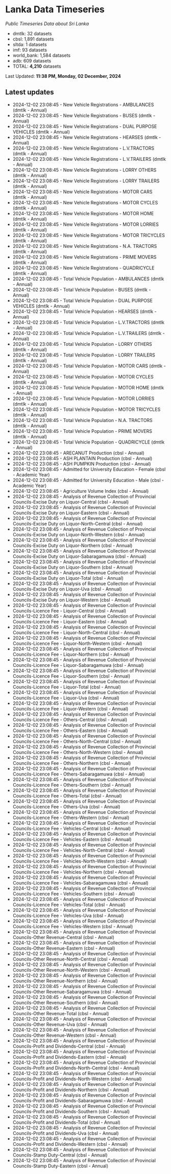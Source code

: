 # Lanka Data Timeseries
*Public Timeseries Data about Sri Lanka*

* dmtlk: 32 datasets
* cbsl: 1,891 datasets
* sltda: 1 datasets
* imf: 93 datasets
* world_bank: 1,584 datasets
* adb: 609 datasets
* TOTAL: **4,210** datasets

Last Updated: **11:38 PM, Monday, 02 December, 2024**

## Latest updates

* 2024-12-02 23:08:45 - New Vehicle Registrations - AMBULANCES (dmtlk - Annual)
* 2024-12-02 23:08:45 - New Vehicle Registrations - BUSES (dmtlk - Annual)
* 2024-12-02 23:08:45 - New Vehicle Registrations - DUAL PURPOSE VEHICLES (dmtlk - Annual)
* 2024-12-02 23:08:45 - New Vehicle Registrations - HEARSES (dmtlk - Annual)
* 2024-12-02 23:08:45 - New Vehicle Registrations - L.V.TRACTORS (dmtlk - Annual)
* 2024-12-02 23:08:45 - New Vehicle Registrations - L.V.TRAILERS (dmtlk - Annual)
* 2024-12-02 23:08:45 - New Vehicle Registrations - LORRY OTHERS (dmtlk - Annual)
* 2024-12-02 23:08:45 - New Vehicle Registrations - LORRY TRAILERS (dmtlk - Annual)
* 2024-12-02 23:08:45 - New Vehicle Registrations - MOTOR CARS (dmtlk - Annual)
* 2024-12-02 23:08:45 - New Vehicle Registrations - MOTOR CYCLES (dmtlk - Annual)
* 2024-12-02 23:08:45 - New Vehicle Registrations - MOTOR HOME (dmtlk - Annual)
* 2024-12-02 23:08:45 - New Vehicle Registrations - MOTOR LORRIES (dmtlk - Annual)
* 2024-12-02 23:08:45 - New Vehicle Registrations - MOTOR TRICYCLES (dmtlk - Annual)
* 2024-12-02 23:08:45 - New Vehicle Registrations - N.A. TRACTORS (dmtlk - Annual)
* 2024-12-02 23:08:45 - New Vehicle Registrations - PRIME MOVERS (dmtlk - Annual)
* 2024-12-02 23:08:45 - New Vehicle Registrations - QUADRICYCLE (dmtlk - Annual)
* 2024-12-02 23:08:45 - Total Vehicle Population - AMBULANCES (dmtlk - Annual)
* 2024-12-02 23:08:45 - Total Vehicle Population - BUSES (dmtlk - Annual)
* 2024-12-02 23:08:45 - Total Vehicle Population - DUAL PURPOSE VEHICLES (dmtlk - Annual)
* 2024-12-02 23:08:45 - Total Vehicle Population - HEARSES (dmtlk - Annual)
* 2024-12-02 23:08:45 - Total Vehicle Population - L.V.TRACTORS (dmtlk - Annual)
* 2024-12-02 23:08:45 - Total Vehicle Population - L.V.TRAILERS (dmtlk - Annual)
* 2024-12-02 23:08:45 - Total Vehicle Population - LORRY OTHERS (dmtlk - Annual)
* 2024-12-02 23:08:45 - Total Vehicle Population - LORRY TRAILERS (dmtlk - Annual)
* 2024-12-02 23:08:45 - Total Vehicle Population - MOTOR CARS (dmtlk - Annual)
* 2024-12-02 23:08:45 - Total Vehicle Population - MOTOR CYCLES (dmtlk - Annual)
* 2024-12-02 23:08:45 - Total Vehicle Population - MOTOR HOME (dmtlk - Annual)
* 2024-12-02 23:08:45 - Total Vehicle Population - MOTOR LORRIES (dmtlk - Annual)
* 2024-12-02 23:08:45 - Total Vehicle Population - MOTOR TRICYCLES (dmtlk - Annual)
* 2024-12-02 23:08:45 - Total Vehicle Population - N.A. TRACTORS (dmtlk - Annual)
* 2024-12-02 23:08:45 - Total Vehicle Population - PRIME MOVERS (dmtlk - Annual)
* 2024-12-02 23:08:45 - Total Vehicle Population - QUADRICYCLE (dmtlk - Annual)
* 2024-12-02 23:08:45 - ARECANUT Production (cbsl - Annual)
* 2024-12-02 23:08:45 - ASH PLANTAIN Production (cbsl - Annual)
* 2024-12-02 23:08:45 - ASH PUMPKIN Production (cbsl - Annual)
* 2024-12-02 23:08:45 - Admitted for University Education - Female (cbsl - Academic Year)
* 2024-12-02 23:08:45 - Admitted for University Education - Male (cbsl - Academic Year)
* 2024-12-02 23:08:45 - Agriculture Volume Index (cbsl - Annual)
* 2024-12-02 23:08:45 - Analysis of Revenue Collection of Provincial Councils-Excise Duty on Liquor-Central (cbsl - Annual)
* 2024-12-02 23:08:45 - Analysis of Revenue Collection of Provincial Councils-Excise Duty on Liquor-Eastern (cbsl - Annual)
* 2024-12-02 23:08:45 - Analysis of Revenue Collection of Provincial Councils-Excise Duty on Liquor-North-Central (cbsl - Annual)
* 2024-12-02 23:08:45 - Analysis of Revenue Collection of Provincial Councils-Excise Duty on Liquor-North-Western (cbsl - Annual)
* 2024-12-02 23:08:45 - Analysis of Revenue Collection of Provincial Councils-Excise Duty on Liquor-Northern (cbsl - Annual)
* 2024-12-02 23:08:45 - Analysis of Revenue Collection of Provincial Councils-Excise Duty on Liquor-Sabaragamuwa (cbsl - Annual)
* 2024-12-02 23:08:45 - Analysis of Revenue Collection of Provincial Councils-Excise Duty on Liquor-Southern (cbsl - Annual)
* 2024-12-02 23:08:45 - Analysis of Revenue Collection of Provincial Councils-Excise Duty on Liquor-Total (cbsl - Annual)
* 2024-12-02 23:08:45 - Analysis of Revenue Collection of Provincial Councils-Excise Duty on Liquor-Uva (cbsl - Annual)
* 2024-12-02 23:08:45 - Analysis of Revenue Collection of Provincial Councils-Excise Duty on Liquor-Western (cbsl - Annual)
* 2024-12-02 23:08:45 - Analysis of Revenue Collection of Provincial Councils-Licence Fee - Liquor-Central (cbsl - Annual)
* 2024-12-02 23:08:45 - Analysis of Revenue Collection of Provincial Councils-Licence Fee - Liquor-Eastern (cbsl - Annual)
* 2024-12-02 23:08:45 - Analysis of Revenue Collection of Provincial Councils-Licence Fee - Liquor-North-Central (cbsl - Annual)
* 2024-12-02 23:08:45 - Analysis of Revenue Collection of Provincial Councils-Licence Fee - Liquor-North-Western (cbsl - Annual)
* 2024-12-02 23:08:45 - Analysis of Revenue Collection of Provincial Councils-Licence Fee - Liquor-Northern (cbsl - Annual)
* 2024-12-02 23:08:45 - Analysis of Revenue Collection of Provincial Councils-Licence Fee - Liquor-Sabaragamuwa (cbsl - Annual)
* 2024-12-02 23:08:45 - Analysis of Revenue Collection of Provincial Councils-Licence Fee - Liquor-Southern (cbsl - Annual)
* 2024-12-02 23:08:45 - Analysis of Revenue Collection of Provincial Councils-Licence Fee - Liquor-Total (cbsl - Annual)
* 2024-12-02 23:08:45 - Analysis of Revenue Collection of Provincial Councils-Licence Fee - Liquor-Uva (cbsl - Annual)
* 2024-12-02 23:08:45 - Analysis of Revenue Collection of Provincial Councils-Licence Fee - Liquor-Western (cbsl - Annual)
* 2024-12-02 23:08:45 - Analysis of Revenue Collection of Provincial Councils-Licence Fee - Others-Central (cbsl - Annual)
* 2024-12-02 23:08:45 - Analysis of Revenue Collection of Provincial Councils-Licence Fee - Others-Eastern (cbsl - Annual)
* 2024-12-02 23:08:45 - Analysis of Revenue Collection of Provincial Councils-Licence Fee - Others-North-Central (cbsl - Annual)
* 2024-12-02 23:08:45 - Analysis of Revenue Collection of Provincial Councils-Licence Fee - Others-North-Western (cbsl - Annual)
* 2024-12-02 23:08:45 - Analysis of Revenue Collection of Provincial Councils-Licence Fee - Others-Northern (cbsl - Annual)
* 2024-12-02 23:08:45 - Analysis of Revenue Collection of Provincial Councils-Licence Fee - Others-Sabaragamuwa (cbsl - Annual)
* 2024-12-02 23:08:45 - Analysis of Revenue Collection of Provincial Councils-Licence Fee - Others-Southern (cbsl - Annual)
* 2024-12-02 23:08:45 - Analysis of Revenue Collection of Provincial Councils-Licence Fee - Others-Total (cbsl - Annual)
* 2024-12-02 23:08:45 - Analysis of Revenue Collection of Provincial Councils-Licence Fee - Others-Uva (cbsl - Annual)
* 2024-12-02 23:08:45 - Analysis of Revenue Collection of Provincial Councils-Licence Fee - Others-Western (cbsl - Annual)
* 2024-12-02 23:08:45 - Analysis of Revenue Collection of Provincial Councils-Licence Fee - Vehicles-Central (cbsl - Annual)
* 2024-12-02 23:08:45 - Analysis of Revenue Collection of Provincial Councils-Licence Fee - Vehicles-Eastern (cbsl - Annual)
* 2024-12-02 23:08:45 - Analysis of Revenue Collection of Provincial Councils-Licence Fee - Vehicles-North-Central (cbsl - Annual)
* 2024-12-02 23:08:45 - Analysis of Revenue Collection of Provincial Councils-Licence Fee - Vehicles-North-Western (cbsl - Annual)
* 2024-12-02 23:08:45 - Analysis of Revenue Collection of Provincial Councils-Licence Fee - Vehicles-Northern (cbsl - Annual)
* 2024-12-02 23:08:45 - Analysis of Revenue Collection of Provincial Councils-Licence Fee - Vehicles-Sabaragamuwa (cbsl - Annual)
* 2024-12-02 23:08:45 - Analysis of Revenue Collection of Provincial Councils-Licence Fee - Vehicles-Southern (cbsl - Annual)
* 2024-12-02 23:08:45 - Analysis of Revenue Collection of Provincial Councils-Licence Fee - Vehicles-Total (cbsl - Annual)
* 2024-12-02 23:08:45 - Analysis of Revenue Collection of Provincial Councils-Licence Fee - Vehicles-Uva (cbsl - Annual)
* 2024-12-02 23:08:45 - Analysis of Revenue Collection of Provincial Councils-Licence Fee - Vehicles-Western (cbsl - Annual)
* 2024-12-02 23:08:45 - Analysis of Revenue Collection of Provincial Councils-Other Revenue-Central (cbsl - Annual)
* 2024-12-02 23:08:45 - Analysis of Revenue Collection of Provincial Councils-Other Revenue-Eastern (cbsl - Annual)
* 2024-12-02 23:08:45 - Analysis of Revenue Collection of Provincial Councils-Other Revenue-North-Central (cbsl - Annual)
* 2024-12-02 23:08:45 - Analysis of Revenue Collection of Provincial Councils-Other Revenue-North-Western (cbsl - Annual)
* 2024-12-02 23:08:45 - Analysis of Revenue Collection of Provincial Councils-Other Revenue-Northern (cbsl - Annual)
* 2024-12-02 23:08:45 - Analysis of Revenue Collection of Provincial Councils-Other Revenue-Sabaragamuwa (cbsl - Annual)
* 2024-12-02 23:08:45 - Analysis of Revenue Collection of Provincial Councils-Other Revenue-Southern (cbsl - Annual)
* 2024-12-02 23:08:45 - Analysis of Revenue Collection of Provincial Councils-Other Revenue-Total (cbsl - Annual)
* 2024-12-02 23:08:45 - Analysis of Revenue Collection of Provincial Councils-Other Revenue-Uva (cbsl - Annual)
* 2024-12-02 23:08:45 - Analysis of Revenue Collection of Provincial Councils-Other Revenue-Western (cbsl - Annual)
* 2024-12-02 23:08:45 - Analysis of Revenue Collection of Provincial Councils-Profit and Dividends-Central (cbsl - Annual)
* 2024-12-02 23:08:45 - Analysis of Revenue Collection of Provincial Councils-Profit and Dividends-Eastern (cbsl - Annual)
* 2024-12-02 23:08:45 - Analysis of Revenue Collection of Provincial Councils-Profit and Dividends-North-Central (cbsl - Annual)
* 2024-12-02 23:08:45 - Analysis of Revenue Collection of Provincial Councils-Profit and Dividends-North-Western (cbsl - Annual)
* 2024-12-02 23:08:45 - Analysis of Revenue Collection of Provincial Councils-Profit and Dividends-Northern (cbsl - Annual)
* 2024-12-02 23:08:45 - Analysis of Revenue Collection of Provincial Councils-Profit and Dividends-Sabaragamuwa (cbsl - Annual)
* 2024-12-02 23:08:45 - Analysis of Revenue Collection of Provincial Councils-Profit and Dividends-Southern (cbsl - Annual)
* 2024-12-02 23:08:45 - Analysis of Revenue Collection of Provincial Councils-Profit and Dividends-Total (cbsl - Annual)
* 2024-12-02 23:08:45 - Analysis of Revenue Collection of Provincial Councils-Profit and Dividends-Uva (cbsl - Annual)
* 2024-12-02 23:08:45 - Analysis of Revenue Collection of Provincial Councils-Profit and Dividends-Western (cbsl - Annual)
* 2024-12-02 23:08:45 - Analysis of Revenue Collection of Provincial Councils-Stamp Duty-Central (cbsl - Annual)
* 2024-12-02 23:08:45 - Analysis of Revenue Collection of Provincial Councils-Stamp Duty-Eastern (cbsl - Annual)
